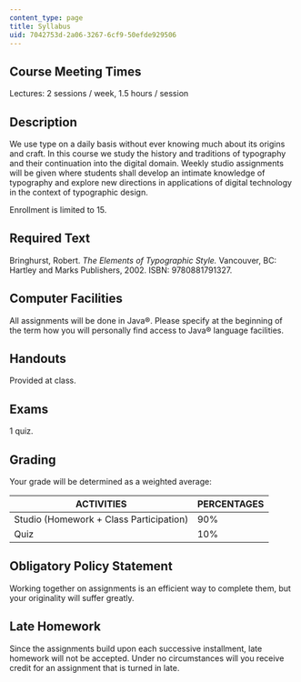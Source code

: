 ```yaml
---
content_type: page
title: Syllabus
uid: 7042753d-2a06-3267-6cf9-50efde929506
---
```


Course Meeting Times
--------------------

Lectures: 2 sessions / week, 1.5 hours / session

Description
-----------

We use type on a daily basis without ever knowing much about its origins and craft. In this course we study the history and traditions of typography and their continuation into the digital domain. Weekly studio assignments will be given where students shall develop an intimate knowledge of typography and explore new directions in applications of digital technology in the context of typographic design.

Enrollment is limited to 15.

Required Text
-------------

Bringhurst, Robert. _The Elements of Typographic Style._ Vancouver, BC: Hartley and Marks Publishers, 2002. ISBN: 9780881791327.

Computer Facilities
-------------------

All assignments will be done in Java®. Please specify at the beginning of the term how you will personally find access to Java® language facilities.

Handouts
--------

Provided at class.

Exams
-----

1 quiz.

Grading
-------

Your grade will be determined as a weighted average:

| ACTIVITIES | PERCENTAGES |
| --- | --- |
| Studio (Homework + Class Participation) | 90% |
| Quiz | 10% 

Obligatory Policy Statement
---------------------------

Working together on assignments is an efficient way to complete them, but your originality will suffer greatly.

Late Homework
-------------

Since the assignments build upon each successive installment, late homework will not be accepted. Under no circumstances will you receive credit for an assignment that is turned in late.